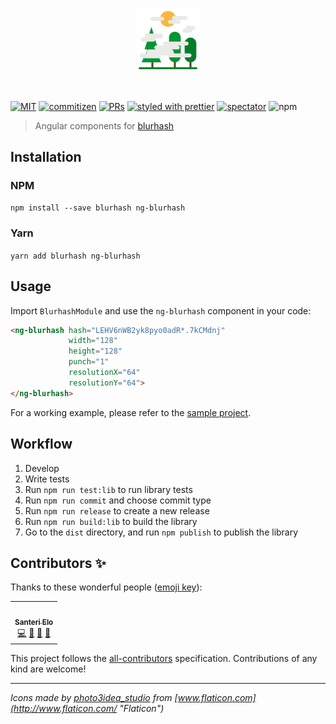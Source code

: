 <p align="center">
 <img width="20%" height="20%" src="./logo.svg">
</p>

<br />

[![MIT](https://img.shields.io/packagist/l/doctrine/orm.svg?style=flat-square)]()
[![commitizen](https://img.shields.io/badge/commitizen-friendly-brightgreen.svg?style=flat-square)]()
[![PRs](https://img.shields.io/badge/PRs-welcome-brightgreen.svg?style=flat-square)]()
[![styled with prettier](https://img.shields.io/badge/styled_with-prettier-ff69b4.svg?style=flat-square)](https://github.com/prettier/prettier)
[![spectator](https://img.shields.io/badge/tested%20with-spectator-2196F3.svg?style=flat-square)]()
![npm](https://img.shields.io/npm/v/ng-blurhash?style=flat-square)

> Angular components for [blurhash](https://github.com/woltapp/blurhash)

## Installation

### NPM

`npm install --save blurhash ng-blurhash`

### Yarn

`yarn add blurhash ng-blurhash`

## Usage

Import `BlurhashModule` and use the `ng-blurhash` component in your code:

```html
<ng-blurhash hash="LEHV6nWB2yk8pyo0adR*.7kCMdnj"
             width="128"
             height="128"
             punch="1"
             resolutionX="64"
             resolutionY="64">
</ng-blurhash>
```

For a working example, please refer to the [sample project](https://iffa.github.io/ng-blurhash/).

## Workflow

1. Develop
2. Write tests
3. Run `npm run test:lib` to run library tests
4. Run `npm run commit` and choose commit type
5. Run `npm run release` to create a new release
6. Run `npm run build:lib` to build the library
7. Go to the `dist` directory, and run `npm publish` to publish the library

## Contributors ✨

Thanks to these wonderful people ([emoji key](https://allcontributors.org/docs/en/emoji-key)):

<!-- ALL-CONTRIBUTORS-LIST:START - Do not remove or modify this section -->
<!-- prettier-ignore-start -->
<!-- markdownlint-disable -->
<table>
  <tr>
    <td align="center"><a href="https://iffa.dev/"><img src="https://avatars2.githubusercontent.com/u/759522?v=4?s=100" width="100px;" alt=""/><br /><sub><b>Santeri Elo</b></sub></a><br /><a href="https://github.com/iffa/ng-blurhash/commits?author=iffa" title="Code">💻</a> <a href="https://github.com/iffa/ng-blurhash/commits?author=iffa" title="Documentation">📖</a> <a href="#ideas-iffa" title="Ideas, Planning, & Feedback">🤔</a> <a href="#maintenance-iffa" title="Maintenance">🚧</a></td>
  </tr>
</table>

<!-- markdownlint-restore -->
<!-- prettier-ignore-end -->

<!-- ALL-CONTRIBUTORS-LIST:END -->

This project follows the [all-contributors](https://github.com/all-contributors/all-contributors) specification. Contributions of any kind are welcome!

---

*Icons made by [photo3idea_studio](https://www.flaticon.com/authors/photo3idea-studio) from [www.flaticon.com](http://www.flaticon.com/ "Flaticon")*
